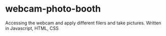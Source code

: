 # webcam-photo-booth
Accessing the webcam and apply different filers and take pictures. Written in Javascript, HTML, CSS

